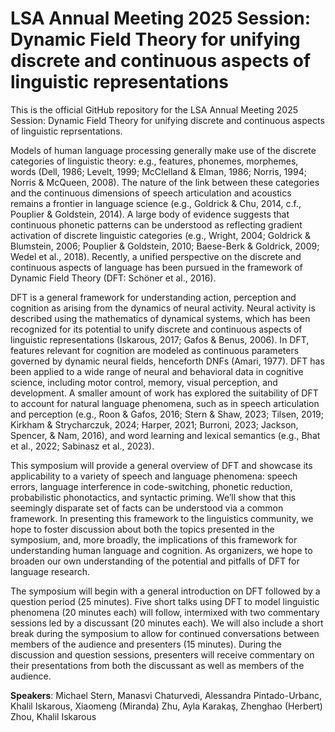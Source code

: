 # LSA Annual Meeting 2025 Session: Dynamic Field Theory for unifying discrete and continuous aspects of linguistic representations

This is the official GitHub repository for the LSA Annual Meeting 2025 Session: Dynamic Field Theory for unifying discrete and continuous aspects of linguistic reprsentations.

Models of human language processing generally make use of the discrete categories of linguistic theory: e.g., features, phonemes, morphemes, words (Dell, 1986; Levelt, 1999; McClelland & Elman, 1986; Norris, 1994; Norris & McQueen, 2008). The nature of the link between these categories and the continuous dimensions of speech articulation and acoustics remains a frontier in language science (e.g., Goldrick & Chu, 2014, c.f., Pouplier & Goldstein, 2014). A large body of evidence suggests that continuous phonetic patterns can be understood as reflecting gradient activation of discrete linguistic categories (e.g., Wright, 2004; Goldrick & Blumstein, 2006; Pouplier & Goldstein, 2010; Baese-Berk & Goldrick, 2009; Wedel et al., 2018). Recently, a unified perspective on the discrete and continuous aspects of language has been pursued in the framework of Dynamic Field Theory (DFT: Schöner et al., 2016).

DFT is a general framework for understanding action, perception and cognition as arising from the dynamics of neural activity. Neural activity is described using the mathematics of dynamical systems, which has been recognized for its potential to unify discrete and continuous aspects of linguistic representations (Iskarous, 2017; Gafos & Benus, 2006). In DFT, features relevant for cognition are modeled as continuous parameters governed by dynamic neural fields, henceforth DNFs (Amari, 1977). DFT has been applied to a wide range of neural and behavioral data in cognitive science, including motor control, memory, visual perception, and development. A smaller amount of work has explored the suitability of DFT to account for natural language phenomena, such as in speech articulation and perception (e.g., Roon & Gafos, 2016; Stern & Shaw, 2023; Tilsen, 2019; Kirkham & Strycharczuk, 2024; Harper, 2021; Burroni, 2023; Jackson, Spencer, & Nam, 2016), and word learning and lexical semantics (e.g., Bhat et al., 2022; Sabinasz et al., 2023). 

This symposium will provide a general overview of DFT and showcase its applicability to a variety of speech and language phenomena: speech errors, language interference in code-switching, phonetic reduction, probabilistic phonotactics, and syntactic priming. We’ll show that this seemingly disparate set of facts can be understood via a common framework. In presenting this framework to the linguistics community, we hope to foster discussion about both the topics presented in the symposium, and, more broadly, the implications of this framework for understanding human language and cognition. As organizers, we hope to broaden our own understanding of the potential and pitfalls of DFT for language research. 

The symposium will begin with a general introduction on DFT followed by a question period (25 minutes). Five short talks using DFT to model linguistic phenomena (20 minutes each) will follow, intermixed with two commentary sessions led by a discussant (20 minutes each). We will also include a short break during the symposium to allow for continued conversations between members of the audience and presenters (15 minutes). During the discussion and question sessions, presenters will receive commentary on their presentations from both the discussant as well as members of the audience.

**Speakers**: Michael Stern, Manasvi Chaturvedi, Alessandra Pintado-Urbanc, Khalil Iskarous, Xiaomeng (Miranda) Zhu, Ayla Karakaş, Zhenghao (Herbert) Zhou, Khalil Iskarous
